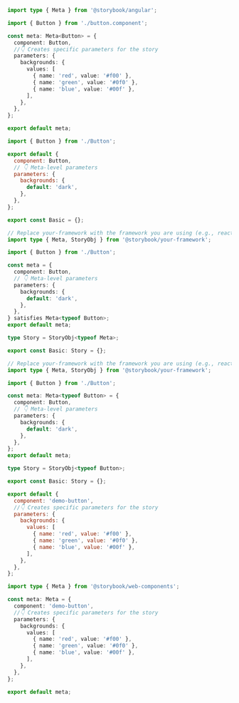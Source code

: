 ```ts filename="Button.stories.ts" renderer="angular" language="ts"
import type { Meta } from '@storybook/angular';

import { Button } from './button.component';

const meta: Meta<Button> = {
  component: Button,
  //👇 Creates specific parameters for the story
  parameters: {
    backgrounds: {
      values: [
        { name: 'red', value: '#f00' },
        { name: 'green', value: '#0f0' },
        { name: 'blue', value: '#00f' },
      ],
    },
  },
};

export default meta;
```

```js filename="Button.stories.js|jsx" renderer="common" language="js"
import { Button } from './Button';

export default {
  component: Button,
  // 👇 Meta-level parameters
  parameters: {
    backgrounds: {
      default: 'dark',
    },
  },
};

export const Basic = {};
```

```ts filename="Button.stories.ts|tsx" renderer="common" language="ts-4-9"
// Replace your-framework with the framework you are using (e.g., react-webpack5, vue3-vite)
import type { Meta, StoryObj } from '@storybook/your-framework';

import { Button } from './Button';

const meta = {
  component: Button,
  // 👇 Meta-level parameters
  parameters: {
    backgrounds: {
      default: 'dark',
    },
  },
} satisfies Meta<typeof Button>;
export default meta;

type Story = StoryObj<typeof Meta>;

export const Basic: Story = {};
```

```ts filename="Button.stories.ts|tsx" renderer="common" language="ts"
// Replace your-framework with the framework you are using (e.g., react-webpack5, vue3-vite)
import type { Meta, StoryObj } from '@storybook/your-framework';

import { Button } from './Button';

const meta: Meta<typeof Button> = {
  component: Button,
  // 👇 Meta-level parameters
  parameters: {
    backgrounds: {
      default: 'dark',
    },
  },
};
export default meta;

type Story = StoryObj<typeof Button>;

export const Basic: Story = {};
```

```js filename="Button.stories.js" renderer="web-components" language="js"
export default {
  component: 'demo-button',
  //👇 Creates specific parameters for the story
  parameters: {
    backgrounds: {
      values: [
        { name: 'red', value: '#f00' },
        { name: 'green', value: '#0f0' },
        { name: 'blue', value: '#00f' },
      ],
    },
  },
};
```

```ts filename="Button.stories.ts" renderer="web-components" language="ts"
import type { Meta } from '@storybook/web-components';

const meta: Meta = {
  component: 'demo-button',
  //👇 Creates specific parameters for the story
  parameters: {
    backgrounds: {
      values: [
        { name: 'red', value: '#f00' },
        { name: 'green', value: '#0f0' },
        { name: 'blue', value: '#00f' },
      ],
    },
  },
};

export default meta;
```

